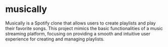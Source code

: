 # musically
Musically is a Spotify clone that allows users to create playlists and play their favorite songs. This project mimics the basic functionalities of a music streaming platform, focusing on providing a smooth and intuitive user experience for creating and managing playlists.
